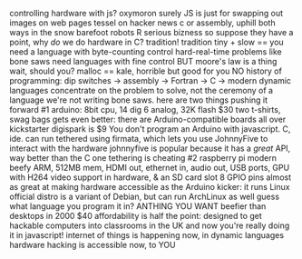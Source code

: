 controlling hardware with js? 
oxymoron
surely JS is just for swapping out images on web pages
tessel on hacker news
c or assembly, uphill both ways in the snow barefoot
robots R serious bizness
so suppose they have a point, why *do* we do hardware in C?
tradition! tradition
tiny + slow == you need a language with byte-counting control
hard-real-time problems like bone saws need languages with fine control
BUT
moore's law is a thing
wait, should you? malloc == kale, horrible but good for you
NO
history of programming: dip switches -> assembly -> Fortran -> C -> modern dynamic languages
concentrate on the problem to solve, not the ceremony of a language
we're not writing bone saws.
here are two things pushing it forward
#1 arduino: 8bit cpu, 14 dig 6 analog, 32K flash
$30 two t-shirts, swag bags
gets even better: there are Arduino-compatible boards all over kickstarter
digispark is $9 
You don't program an Arduino with javascript.
C, ide.
can run tethered using firmata, which lets you use JohnnyFive to interact with the hardware
johnnyfive is popular because it has a *great* API, way better than the C one
tethering is cheating
#2 raspberry pi
modern beefy ARM, 512MB mem, HDMI out, ethernet in, audio out, USB ports, GPU with H264 video support in hardware, & an SD card slot
8 GPIO pins
almost as great at making hardware accessible as the Arduino
kicker: it runs Linux
official distro is a variant of Debian, but can run ArchLinux as well
guess what language you program it in? ANTHING YOU WANT
beefier than desktops in 2000
$40
affordability is half the point: designed to get hackable computers into classrooms in the UK
and now you're really doing it in javascript!
internet of things is happening now, in dynamic languages
hardware hacking is accessible now, to YOU
